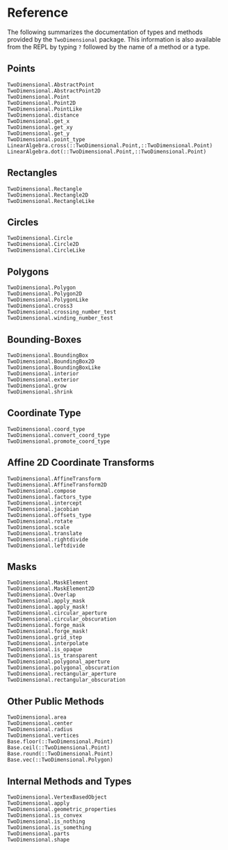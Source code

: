 # Reference

The following summarizes the documentation of types and methods provided by the
`TwoDimensional` package.  This information is also available from the REPL by
typing `?` followed by the name of a method or a type.


## Points

```@docs
TwoDimensional.AbstractPoint
TwoDimensional.AbstractPoint2D
TwoDimensional.Point
TwoDimensional.Point2D
TwoDimensional.PointLike
TwoDimensional.distance
TwoDimensional.get_x
TwoDimensional.get_xy
TwoDimensional.get_y
TwoDimensional.point_type
LinearAlgebra.cross(::TwoDimensional.Point,::TwoDimensional.Point)
LinearAlgebra.dot(::TwoDimensional.Point,::TwoDimensional.Point)
```

## Rectangles

```@docs
TwoDimensional.Rectangle
TwoDimensional.Rectangle2D
TwoDimensional.RectangleLike
```

## Circles

```@docs
TwoDimensional.Circle
TwoDimensional.Circle2D
TwoDimensional.CircleLike
```

## Polygons

```@docs
TwoDimensional.Polygon
TwoDimensional.Polygon2D
TwoDimensional.PolygonLike
TwoDimensional.cross3
TwoDimensional.crossing_number_test
TwoDimensional.winding_number_test
```

## Bounding-Boxes

```@docs
TwoDimensional.BoundingBox
TwoDimensional.BoundingBox2D
TwoDimensional.BoundingBoxLike
TwoDimensional.interior
TwoDimensional.exterior
TwoDimensional.grow
TwoDimensional.shrink
```

## Coordinate Type

```@docs
TwoDimensional.coord_type
TwoDimensional.convert_coord_type
TwoDimensional.promote_coord_type
```

## Affine 2D Coordinate Transforms

```@docs
TwoDimensional.AffineTransform
TwoDimensional.AffineTransform2D
TwoDimensional.compose
TwoDimensional.factors_type
TwoDimensional.intercept
TwoDimensional.jacobian
TwoDimensional.offsets_type
TwoDimensional.rotate
TwoDimensional.scale
TwoDimensional.translate
TwoDimensional.rightdivide
TwoDimensional.leftdivide
```

## Masks

```@docs
TwoDimensional.MaskElement
TwoDimensional.MaskElement2D
TwoDimensional.Overlap
TwoDimensional.apply_mask
TwoDimensional.apply_mask!
TwoDimensional.circular_aperture
TwoDimensional.circular_obscuration
TwoDimensional.forge_mask
TwoDimensional.forge_mask!
TwoDimensional.grid_step
TwoDimensional.interpolate
TwoDimensional.is_opaque
TwoDimensional.is_transparent
TwoDimensional.polygonal_aperture
TwoDimensional.polygonal_obscuration
TwoDimensional.rectangular_aperture
TwoDimensional.rectangular_obscuration
```

## Other Public Methods

```@docs
TwoDimensional.area
TwoDimensional.center
TwoDimensional.radius
TwoDimensional.vertices
Base.floor(::TwoDimensional.Point)
Base.ceil(::TwoDimensional.Point)
Base.round(::TwoDimensional.Point)
Base.vec(::TwoDimensional.Polygon)
```

## Internal Methods and Types

```@docs
TwoDimensional.VertexBasedObject
TwoDimensional.apply
TwoDimensional.geometric_properties
TwoDimensional.is_convex
TwoDimensional.is_nothing
TwoDimensional.is_something
TwoDimensional.parts
TwoDimensional.shape
```
